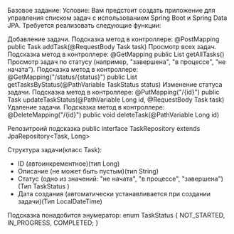 Базовое задание:
Условие:
Вам предстоит создать приложение для управления списком задач 
с использованием Spring Boot и Spring Data JPA. 
Требуется реализовать следующие функции:

Добавление задачи. Подсказка метод в контроллере: 
    @PostMapping public Task addTask(@RequestBody Task task)
Просмотр всех задач. Подсказка метод в контроллере: 
    @GetMapping public List<Task> getAllTasks()
Просмотр задач по статусу (например, "завершена", "в процессе", "не начата"). 
Подсказка метод в контроллере: 
    @GetMapping("/status/{status}") 
    public List<Task> getTasksByStatus(@PathVariable TaskStatus status)
Изменение статуса задачи. Подсказка метод в контроллере: 
    @PutMapping("/{id}") public Task 
    updateTaskStatus(@PathVariable Long id, @RequestBody Task task)
Удаление задачи.
Подсказка метод в контроллере:
    @DeleteMapping("/{id}")
    public void deleteTask(@PathVariable Long id)

Репозитроий подсказка 
    public interface TaskRepository extends JpaRepository<Task, Long>

Структура задачи(класс Task):
- ID (автоинкрементное)(тип Long)
- Описание (не может быть пустым)(тип String)
- Статус (одно из значений: "не начата", "в процессе", "завершена")(Тип TaskStatus )
- Дата создания (автоматически устанавливается при создании задачи)(Тип LocalDateTime)

Подсказка понадобится энумератор:
enum TaskStatus {
NOT_STARTED, IN_PROGRESS, COMPLETED;
}